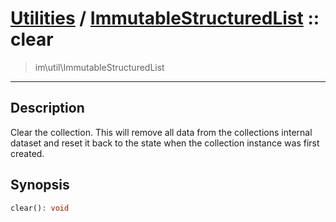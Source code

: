# [Utilities](util.md) / [ImmutableStructuredList](util-ImmutableStructuredList.md) :: clear
 > im\util\ImmutableStructuredList
____

## Description
Clear the collection. This will remove all data from the
collections internal dataset and reset it back to the state
when the collection instance was first created.

## Synopsis
```php
clear(): void
```
